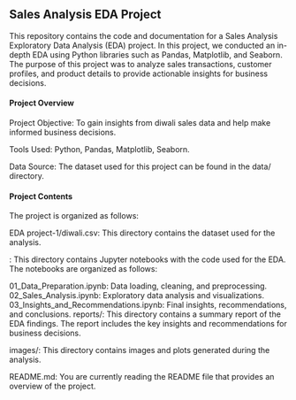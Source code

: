 ## Sales Analysis EDA Project
This repository contains the code and documentation for a Sales Analysis Exploratory Data Analysis (EDA) project. In this project, we conducted an in-depth EDA using Python libraries such as Pandas, Matplotlib, and Seaborn. The purpose of this project was to analyze sales transactions, customer profiles, and product details to provide actionable insights for business decisions.

#### Project Overview
Project Objective: To gain insights from diwali sales data and help make informed business decisions.

Tools Used: Python, Pandas, Matplotlib, Seaborn.

Data Source: The dataset used for this project can be found in the data/ directory.



#### Project Contents
The project is organized as follows:

EDA project-1/diwali.csv: This directory contains the dataset used for the analysis.

: This directory contains Jupyter notebooks with the code used for the EDA. The notebooks are organized as follows:

01_Data_Preparation.ipynb: Data loading, cleaning, and preprocessing.
02_Sales_Analysis.ipynb: Exploratory data analysis and visualizations.
03_Insights_and_Recommendations.ipynb: Final insights, recommendations, and conclusions.
reports/: This directory contains a summary report of the EDA findings. The report includes the key insights and recommendations for business decisions.

images/: This directory contains images and plots generated during the analysis.

README.md: You are currently reading the README file that provides an overview of the project.
